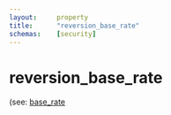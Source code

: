 ```yaml
---
layout:     property
title:      "reversion_base_rate"
schemas:    [security]
---
```


# reversion_base_rate

(see: [base_rate](https://github.com/SuadeLabs/fire/blob/master/documentation/properties/base_rate.md)
